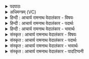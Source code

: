 <details><summary>पदपाठः</summary>

वि꣣द्म꣢। हि। त्वा꣣। तुविकूर्मि꣣म्। तु꣢वि। कूर्मि꣢म्। तु꣣वि꣡दे꣢ष्णम्। तु꣣वि꣢। दे꣣ष्णम्। तु꣣वी꣡म꣢घम्। तु꣣वि꣢। म꣣घम्। तुविमात्र꣢म्। तु꣣वि। मात्र꣢म्। अ꣡वो꣢꣯भिः। ७२९।
</details>

<details><summary>अधिमन्त्रम् (VC)</summary>

- इन्द्रः
- कुसीदी काण्वः
- गायत्री
- षड्जः
</details>

<details><summary>हिन्दी : आचार्य रामनाथ वेदालंकार - विषयः</summary>

अगले मन्त्र में आचार्य से ब्रह्मविद्या सीखे हुए शिष्य ब्रह्म के स्वरूप का वर्णन कर रहे हैं।
</details>

<details><summary>हिन्दी : आचार्य रामनाथ वेदालंकार - पदार्थः</summary>

पदार्थान्वयभाषाः -  हे सर्वान्तर्यामिन् परब्रह्म!हम(हि)निश्चयपूर्वक(त्वा)आपको(तुविकूर्मिम्)उत्पत्ति,धारण,पालन आदि बहुत से कर्मों का कर्त्ता, (तुविदेष्णम्)बहुत से पदार्थों तथा सुख आदियों का दाता, (तुवीमघम्)बहुत धनी और(अवोभिः)रक्षाओं के साथ(तुविमात्रम्)सूर्य,चन्द्र,तारामण्डलादि बहुतों को मापनेवाला(विद्म)जानते हैं ॥२॥
</details>

<details><summary>हिन्दी : आचार्य रामनाथ वेदालंकार - भावार्थः</summary>

भावार्थभाषाः -  परमेश्वर के गुण-कर्म-स्वभाव को जानकर उसके उपकारों के प्रति कृतज्ञता सबको प्रकट करनी चाहिए ॥२॥
</details>

<details><summary>संस्कृत : आचार्य रामनाथ वेदालंकार - विषयः</summary>

अथाचार्याद् गृहीतब्रह्मविद्याः शिष्या ब्रह्मणः स्वरूपमाहुः।
</details>

<details><summary>संस्कृत : आचार्य रामनाथ वेदालंकार - पदार्थः</summary>

पदार्थान्वयभाषाः -  हे इन्द्र सर्वान्तर्यामिन् परब्रह्म!वयम्(हि)निश्चयेन(त्वा)त्वाम्(तुविकूर्मिम्१)बहूनां सर्जनधारणपालनादिकर्मणां कर्त्तारम्।[तुवि इति बहुनाम। निघं० ३।१। कूर्मिः इत्यत्र करोतेरौणादिको मिः प्रत्ययः] (तुविदेष्णम्२)बहूनां पदार्थानां सुखादीनां च दातारम्।[दिश अतिसर्जने धातोः औणादिकः नः प्रत्ययः। मूर्धन्यादेशश्छान्दसः।] (तुवीमघम्)बहुधनम्,अपि च(अवोभिः)रक्षणैः सह(तुविमात्रम्)बहूनां सूर्यचन्द्रतारामण्डलादीनां परिमातारम्(विद्म)जानीमः ॥२॥
</details>

<details><summary>संस्कृत : आचार्य रामनाथ वेदालंकार - भावार्थः</summary>

भावार्थभाषाः -  परमेश्वरस्य गुणकर्मस्वभावान् विज्ञाय तदुपकारान् प्रति कृतज्ञता सर्वैर्ज्ञापनीया ॥२॥
</details>

<details><summary>संस्कृत : आचार्य रामनाथ वेदालंकार - पादटिप्पनी</summary>

टिप्पणी:   २. ऋ० ८।८१।२। १. तुविकूर्मि बहुकर्माणम्—इति सा०। तुविशब्दो बहुवाची, कूर्मिशब्दो मनुष्यवाची कर्मवाची वा—इति वि०। २. तुविदेष्णम् बहुप्रदेयम्—इति सा०। देष्णं दानम्, बहुदानम्—इति वि०।
</details>